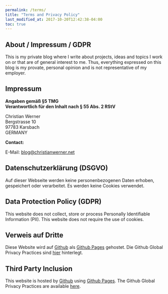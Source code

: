 ```yaml
---
permalink: /terms/
title: "Terms and Privacy Policy"
last_modified_at: 2017-10-20T12:42:38-04:00
toc: true
---
```


## About / Impressum / GDPR

This is my private blog where I write about projects, ideas and topics I work on or that are of general interest to me. Thus,
everything expressed on this blog is my provate, personal opinion and is not representative of my employer.

## Impressum

**Angaben gemäß §5 TMG  
Verantwortlich für den Inhalt nach § 55 Abs. 2 RStV**

Christian Werner  
Bergstrasse 10  
97783 Karsbach  
GERMANY  

**Contact:**  

E-Mail: blog@christianwerner.net  


## Datenschutzerklärung (DSGVO)

Auf dieser Webseite werden keine personenbezogenen Daten erhoben, gespeichert oder verarbeitet. Es werden keine Cookies verwendet.

## Data Protection Policy (GDPR)

This website does not collect, store or process Personally Identifiable Information (PII). This website does not require the use of cookies.

## Verweis auf Dritte

Diese Website wird auf [Github](https://www.github.com) als [Github Pages](https://help.github.com/articles/what-is-github-pages/) gehostet. Die Github Global Privacy Practices sind [hier](https://help.github.com/articles/global-privacy-practices/) hinterlegt.

## Third Party Inclusion

This website is hosted by [Github](https://www.github.com) using [Github Pages](https://help.github.com/articles/what-is-github-pages/). The Github Global Privacy Practices are available [here](https://help.github.com/articles/global-privacy-practices/).

